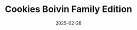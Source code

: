 ---
title: "Cookies Boivin Family Edition"
description: "La recette des fameux cookies de la famille Boivin !"
slug: "cookies-boivin-family-edition"
date: 2025-02-28
categories: ["🍰 Desserts & Goûter"]
tags: ["cookies", "four", "rapide", "facile", "famille", "enfants"]
difficulty: "Facile"
servings: "6"
prep_time: "15 min"
cook_time: "10 min"
total_time: "25 min"
ShowToc: true

ingredients:
  - plat: "Cookies"
    items:
      - name: "Farine"
        quantity: "250"
        unit: "g"
      - name: "Cassonade"
        quantity: "90"
        unit: "g"
      - name: "Sucre vanillé"
        quantity: "1"
        unit: "sachet"
      - name: "levure"
        quantity: "1"
        unit: "sachet"
      - name: "Oeuf"
        quantity: "1"
        unit: ""
      - name: "Beurre"
        quantity: "125"
        unit: "g"
      - name: "Miel"
        quantity: "2"
        unit: "cuillère à café"
      - name: "Chunk 3 chocolat"
        quantity: "125"
        unit: "g"
      - name: "Secret"
        quantity: "125"
        unit: "g"

equipment:
  - "Kitchenaid"
  - "Plaque de cuisson"
  - "Four"
  
preparation:
  - "Mélanger la farine, l'oeuf, les sucres (Cassonnade & Vanillé) et la levure"
  - "Ajouter le beurre fondu"
  - "Ajouter l'ingredient Secret et le miel"
  - "Ajouter les chunks de chocolat à la fin"
  - "Melanger jusqu'a l'obtention d'une pate homogène"
  
cooking:
  method: "Four"
  temp: "200°C"
  steps:
    - "Enfourner 10 minutes à 200°C"

serving:
  - "Possibilité d'ajouter une noix de pécan sur chaque cookie avant la cuisson"
---